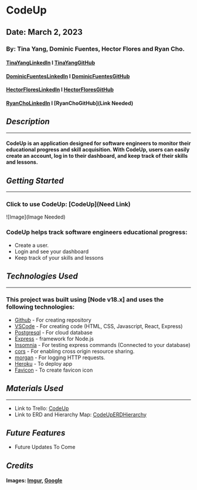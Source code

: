 # CodeUp

## Date: March 2, 2023

### By: Tina Yang, Dominic Fuentes, Hector Flores and Ryan Cho.

#### [TinaYangLinkedIn](https://www.linkedin.com/in/yang-tina/) l [TinaYangGitHub](https://github.com/tinayang15)

#### [DominicFuentesLinkedIn](https://www.linkedin.com/in/dominicfuentes1/) l [DominicFuentesGitHub](https://github.com/fuentesdominic)

#### [HectorFloresLinkedIn](https://www.linkedin.com/in/hector-floresm/) l [HectorFloresGitHub](https://github.com/hekmaflo/hekmaflo)

#### [RyanChoLinkedIn](https://www.linkedin.com/in/ryan-wongene-cho/) l [RyanChoGitHub](Link Needed)

## ***Description***
***

#### CodeUp is an application designed for software engineers to monitor their educational progress and skill acquisition. With CodeUp, users can easily create an account, log in to their dashboard, and keep track of their skills and lessons.

## ***Getting Started***
***
### Click to use CodeUp: [CodeUp](Need Link)

![Image](Image Needed)

### CodeUp helps track software engineers educational progress:
* Create a user.
* Login and see your dashboard
* Keep track of your skills and lessons

## ***Technologies Used***
***
### This project was built using  [Node v18.x] and uses the following technologies:
* [Github](https://github.com/) - For creating repository
* [VSCode](https://code.visualstudio.com/) - For creating code (HTML, CSS, Javascript, React, Express)
* [Postgresql](https://www.npmjs.com/package/postgresql) - For cloud database
* [Express](https://www.npmjs.com/package/express) - framework for Node.js
* [Insomnia](https://insomnia.rest/download) - For testing express commands (Connected to your database)
* [cors](https://www.npmjs.com/package/cors) - For enabling cross origin resource sharing.
* [morgan](https://www.npmjs.com/package/morgan) - For logging HTTP requests.
* [Heroku](https://www.heroku.com) - To deploy app
* [Favicon](https://favicon.io/favicon-converter/) - To create favicon icon


## ***Materials Used***
***
* Link to Trello: [CodeUp](https://trello.com/b/iY89mmdK/codeup)
* Link to ERD and Hierarchy Map: [CodeUpERDHierarchy](https://lucid.app/lucidchart/74aeda03-862e-40f3-a562-b6992dc957ca/edit?existing=1&token=f655ca8a7d7960b88838aefc449ae511095e5b3dcd9be1a99672efaf1a2f82e9-eml%3Dtinayangers%2540gmail.com%26ts%3D1677795123%26uid%3D127706730&docId=74aeda03-862e-40f3-a562-b6992dc957ca&shared=true&page=0_0&invitationId=inv_8eee12d4-4516-4e53-96a4-7b917fbbccc0#)

## ***Future Features***
* Future Updates To Come

## **_Credits_**
#### Images: [Imgur](https://imgur.com/), [Google](https://www.google.com/)